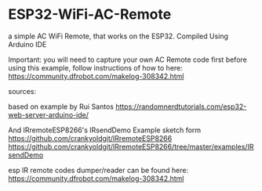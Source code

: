 # ESP32-WiFi-AC-Remote
a simple AC WiFi Remote, that works on the ESP32. Compiled Using Arduino IDE

  Important:
  you will need to capture your own AC Remote code first before using this example, 
  follow instructions of how to here:
  https://community.dfrobot.com/makelog-308342.html
  
  sources:

  based on example by Rui Santos
  https://randomnerdtutorials.com/esp32-web-server-arduino-ide/
  
And IRremoteESP8266's IRsendDemo Example sketch form
  https://github.com/crankyoldgit/IRremoteESP8266
  https://github.com/crankyoldgit/IRremoteESP8266/tree/master/examples/IRsendDemo

  esp IR remote codes dumper/reader can be found here:
  https://community.dfrobot.com/makelog-308342.html
  
